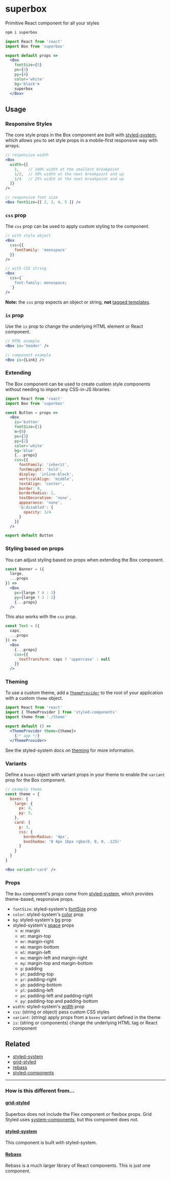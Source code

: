 
# superbox

Primitive React component for all your styles

```sh
npm i superbox
```

```jsx
import React from 'react'
import Box from 'superbox'

export default props =>
  <Box
    fontSize={5}
    px={3}
    py={4}
    color='white'
    bg='black'>
    superbox
  </Box>
```

## Usage

### Responsive Styles

The core style props in the Box component are built with [styled-system][], which allows you to set style props in a mobile-first responsive way with arrays.

```jsx
// responsive width
<Box
  width={[
    1,    // 100% width at the smallest breakpoint
    1/2,  // 50% width at the next breakpoint and up
    1/4   // 25% width at the next breakpoint and up
  ]}
/>
```

```jsx
// responsive font size
<Box fontSize={[ 2, 3, 4, 5 ]} />
```


### `css` prop

The `css` prop can be used to apply custom styling to the component.

```jsx
// with style object
<Box
  css={{
    fontFamily: 'monospace'
  }}
/>
```

```jsx
// with CSS string
<Box
  css={`
    font-family: monospace;
  `}
/>
```

**Note:** the `css` prop expects an object or string, **not** [tagged templates](https://developer.mozilla.org/en-US/docs/Web/JavaScript/Reference/Template_literals#Tagged_templates).

### `is` prop

Use the `is` prop to change the underlying HTML element or React component.

```jsx
// HTML example
<Box is='header' />
```

```jsx
// component example
<Box is={Link} />
```

### Extending

The Box component can be used to create custom style components without needing to import any CSS-in-JS libraries.

```jsx
import React from 'react'
import Box from 'superbox'

const Button = props =>
  <Box
    is='button'
    fontSize={1}
    m={0}
    px={3}
    py={2}
    color='white'
    bg='blue'
    {...props}
    css={{
      fontFamily: 'inherit',
      fontWeight: 'bold',
      display: 'inline-block',
      verticalAlign: 'middle',
      textAlign: 'center',
      border: 0,
      borderRadius: 2,
      textDecoration: 'none',
      appearance: 'none',
      '&:disabled': {
        opacity: 1/4
      }
    }}
  />

export default Button
```

### Styling based on props

You can adjust styling based on props when extending the Box component.

```jsx
const Banner = ({
  large,
  ...props
}) =>
  <Box
    px={large ? 4 : 3}
    py={large ? 3 : 2}
    {...props}
  />
```

This also works with the `css` prop.

```jsx
const Text = ({
  caps,
  ...props
}) =>
  <Box
    {...props}
    css={{
      textTransform: caps ? 'uppercase' : null
    }}
  />
```

### Theming

To use a custom theme, add a [`ThemeProvider`][theme-provider] to the root of your application with a custom `theme` object.

```jsx
import React from 'react'
import { ThemeProvider } from 'styled-components'
import theme from './theme'

export default () =>
  <ThemeProvider theme={theme}>
    {/* app */}
  </ThemeProvider>
```

See the styled-system docs on [theming](http://jxnblk.com/styled-system/getting-started#theming) for more information.

### Variants

Define a `boxes` object with variant props in your theme to enable the `variant` prop for the Box component.

```js
// example theme
const theme = {
  boxes: {
    large: {
      px: 4,
      py: 5,
    },
    card: {
      p: 3,
      css: {
        borderRadius: '4px',
        boxShadow: '0 4px 16px rgba(0, 0, 0, .125)'
      }
    }
  }
}
```

```jsx
<Box variant='card' />
```

### Props

The `Box` component's props come from [styled-system][], which provides theme-based, responsive props.

- `fontSize`: styled-system's [fontSize](http://jxnblk.com/styled-system/api#fontsize) prop
- `color`: styled-system's [color](http://jxnblk.com/styled-system/api#color) prop
- `bg`: styled-system's [bg](http://jxnblk.com/styled-system/api#color) prop
- styled-system's [space](http://jxnblk.com/styled-system/api#space) props
  - `m`: margin
  - `mt`: margin-top
  - `mr`: margin-right
  - `mb`: margin-bottom
  - `ml`: margin-left
  - `mx`: margin-left and margin-right
  - `my`: margin-top and margin-bottom
  - `p`: padding
  - `pt`: padding-top
  - `pr`: padding-right
  - `pb`: padding-bottom
  - `pl`: padding-left
  - `px`: padding-left and padding-right
  - `py`: padding-top and padding-bottom
- `width`: styled-system's [width](http://jxnblk.com/styled-system/api#width) prop
- `css`: (string or object) pass custom CSS styles
- `variant`: (string) apply props from a `boxes` variant defined in the theme
- `is`: (string or components) change the underlying HTML tag or React component

## Related

- [styled-system][]
- [grid-styled][]
- [rebass][]
- [styled-components][]

---

### How is this different from...

#### [grid-styled][]
Superbox does not include the Flex component or flexbox props.
Grid Styled uses [system-components][], but this component does not.

#### [styled-system][]

This component is built with styled-system.

#### [Rebass][rebass]

Rebass is a much larger library of React components. This is just one component.

[grid-styled]: https://github.com/jxnblk/grid-styled
[styled-system]: https://github.com/jxnblk/styled-system
[system-components]: https://github.com/jxnblk/styled-system/tree/master/system-components
[styled-components]: https://github.com/styled-components/styled-components
[emotion]: https://github.com/emotion-js/emotion
[rebass]: https://github.com/jxnblk/rebass
[theme-provider]: https://www.styled-components.com/docs/advanced#theming
